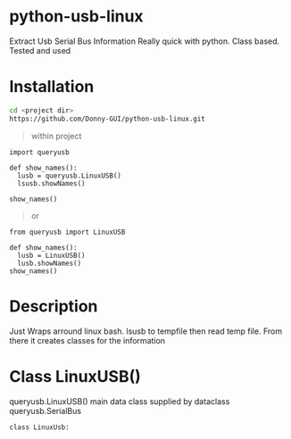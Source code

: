 # python-usb-linux
Extract Usb Serial Bus Information Really quick with python. Class based. Tested and used


# Installation

```Bash
cd <project dir>
https://github.com/Donny-GUI/python-usb-linux.git

```

> within project

```Python3
import queryusb

def show_names():
  lusb = queryusb.LinuxUSB()
  lsusb.showNames()

show_names()

```
> or

```Python3
from queryusb import LinuxUSB

def show_names():
  lusb = LinuxUSB()
  lusb.showNames()
show_names()

```

# Description

Just Wraps arround linux bash. lsusb to tempfile then read temp file. From there it creates classes for the information

# Class LinuxUSB()

queryusb.LinuxUSB()
main data class
supplied by dataclass queryusb.SerialBus


```Python3
class LinuxUsb:
```

